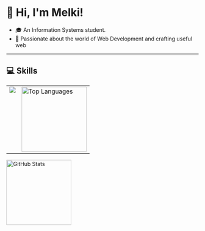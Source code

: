 # 👋 Hi, I'm Melki!

- 🎓 An Information Systems student.
- 🚀 Passionate about the world of Web Development and crafting useful web

---

## 💻 Skills

<table border="0" cellspacing="0" cellpadding="0">
<tr>
  <td valign="top">
    <a href="https://skillicons.dev">
      <img src="https://skillicons.dev/icons?i=javascript,react,py,mysql,premiere,photoshop&theme=dark&perline=2" />
    </a>
  </td>
  <td valign="top">
    <img src="https://github-readme-stats.vercel.app/api/top-langs/?username=pxmelki&layout=compact&theme=blue_navy" alt="Top Languages" height="170"/>
  </td>
</tr>
</table>
<p>
  <img src="https://github-readme-stats.vercel.app/api?username=pxmelki&show_icons=true&hide=prs,issues,contribs&theme=blue_navy" alt="GitHub Stats" height="170"/>
</p>
